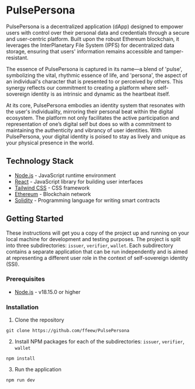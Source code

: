 # PulsePersona

PulsePersona is a decentralized application (dApp) designed to empower users with control over their personal data and credentials through a secure and user-centric platform. Built upon the robust Ethereum blockchain, it leverages the InterPlanetary File System (IPFS) for decentralized data storage, ensuring that users' information remains accessible and tamper-resistant.

The essence of PulsePersona is captured in its name—a blend of 'pulse', symbolizing the vital, rhythmic essence of life, and 'persona', the aspect of an individual's character that is presented to or perceived by others. This synergy reflects our commitment to creating a platform where self-sovereign identity is as intrinsic and dynamic as the heartbeat itself.

At its core, PulsePersona embodies an identity system that resonates with the user's individuality, mirroring their personal beat within the digital ecosystem. The platform not only facilitates the active participation and representation of one’s digital self but does so with a commitment to maintaining the authenticity and vibrancy of user identities. With PulsePersona, your digital identity is poised to stay as lively and unique as your physical presence in the world.

## Technology Stack

- [Node.js](https://nodejs.org/en/) - JavaScript runtime environment
- [React](https://reactjs.org/) - JavaScript library for building user interfaces
- [Tailwind CSS](https://tailwindcss.com/) - CSS framework
- [Ethereum](https://ethereum.org/en/) - Blockchain network
- [Solidity](https://docs.soliditylang.org/en/v0.8.11/) - Programming language for writing smart contracts

## Getting Started

These instructions will get you a copy of the project up and running on your local machine for development and testing purposes. The project is split into three subdirectories: `issuer`, `verifier`, `wallet`. Each subdirectory contains a separate application that can be run independently and is aimed at representing a different user role in the context of self-sovereign identity (SSI).

### Prerequisites

- [Node.js](https://nodejs.org/en/) - v18.15.0 or higher

### Installation

1. Clone the repository

```
git clone https://github.com/ffeew/PulsePersona
```

2. Install NPM packages for each of the subdirectories: `issuer`, `verifier`, `wallet`

```
npm install
```

3. Run the application

```
npm run dev
```
